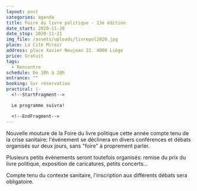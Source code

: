 ```yaml
---
layout: post
categories: agenda
title: Foire du livre politique - 13e édition
date_start: 2020-11-20
date_stop: 2020-11-21
img_file: /assets/uploads/livrepol2020.jpg
place: La Cité Miroir
address: place Xavier Neujean 22. 4000 Liège
price: Gratuit
tags:
  - Rencontre
schedule: De 10h à 20h
entrance: ""
booking: Sur réservation
practical: |-
  <!--StartFragment-->

  Le programme suivra!

  <!--EndFragment-->
---
```

Nouvelle mouture de la Foire du livre politique cette année compte tenu de la crise sanitaire: l'événement se déclinera en divers conférences et débats organisés sur deux jours, sans "foire" à proprement parler.

Plusieurs petits événements seront toutefois organisés: remise du prix du livre politique, exposition de caricatures, petits concerts...

Compte tenu du contexte sanitaire, l'inscription aux différents débats sera obligatoire.

<!--EndFragment-->
